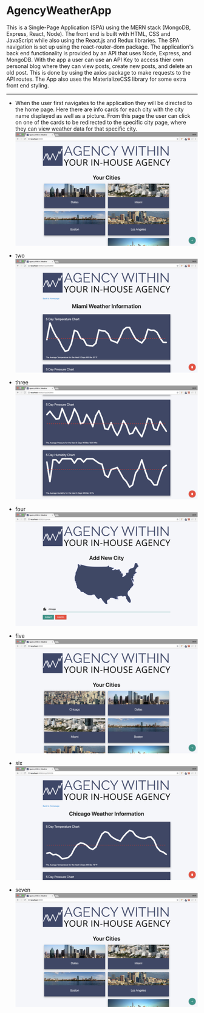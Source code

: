 # AgencyWeatherApp
This is a Single-Page Application (SPA) using the MERN stack (MongoDB, Express, React, Node). The front end is built with HTML, CSS and JavaScript while also using the React.js and Redux libraries. The SPA navigation is set up using the react-router-dom package. The application's back end functionality is provided by an API that uses Node, Express, and MongoDB. With the app a user can use an API Key to access thier own personal blog where they can view posts, create new posts, and delete an old post. This is done by using the axios package to make requests to the API routes. The App also uses the MaterializeCSS library for some extra front end styling.

---

- When the user first navigates to the application they will be directed to the home page. Here there are info cards for each city with the city name displayed as well as a picture. From this page the user can click on one of the cards to be redirected to the specific city page, where they can view weather data for that specific city. 
![HOME PAGE](/read_me/1-landing.png)

- two
![CITY INFO TOP](/read_me/2-city-top.png)

- three
![CITY INFO BOTTOM](/read_me/3-city-bottom.png)

- four
![ADD NEW CITY](/read_me/4-add-city.png)

- five
![NEW CITE=Y ADDED](/read_me/5-new-city.png)

- six
![DELETE CITY](/read_me/6-delete-city.png)

- seven
![BACK HOME](/read_me/7-return.png)
